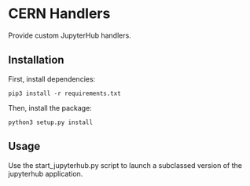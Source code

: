# CERN Handlers

Provide custom JupyterHub handlers.

## Installation

First, install dependencies:

    pip3 install -r requirements.txt

Then, install the package:

    python3 setup.py install

## Usage

Use the start_jupyterhub.py script to launch a subclassed version of the
jupyterhub application.
